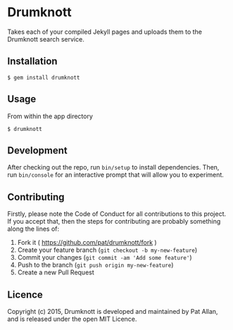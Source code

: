 # Drumknott

Takes each of your compiled Jekyll pages and uploads them to the Drumknott search service.

## Installation

    $ gem install drumknott

## Usage

From within the app directory

    $ drumknott

## Development

After checking out the repo, run `bin/setup` to install dependencies. Then, run `bin/console` for an interactive prompt that will allow you to experiment.

## Contributing

Firstly, please note the Code of Conduct for all contributions to this project. If you accept that, then the steps for contributing are probably something along the lines of:

1. Fork it ( https://github.com/pat/drumknott/fork )
2. Create your feature branch (`git checkout -b my-new-feature`)
3. Commit your changes (`git commit -am 'Add some feature'`)
4. Push to the branch (`git push origin my-new-feature`)
5. Create a new Pull Request

## Licence

Copyright (c) 2015, Drumknott is developed and maintained by Pat Allan, and is
released under the open MIT Licence.
